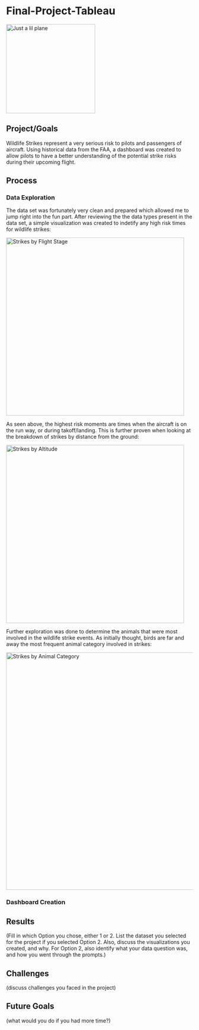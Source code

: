 # Final-Project-Tableau

<img width="240" alt="Just a lil plane" src="https://github.com/user-attachments/assets/7c475a0b-2e40-4d75-b1b6-1e926366bb37">

## Project/Goals

Wildlife Strikes represent a very serious risk to pilots and passengers of aircraft. Using historical data from the FAA, a dashboard was created to allow pilots to have a better understanding of the potential strike risks during their upcoming flight.

## Process
### Data Exploration
The data set was fortunately very clean and prepared which allowed me to jump right into the fun part. After reviewing the the data types present in the data set, a simple visualization was created to indetify any high risk times for wildlife strikes:

<img width="480" alt="Strikes by Flight Stage" src="https://github.com/user-attachments/assets/c309ab4c-1e5b-4c98-86e6-595850776871">

As seen above, the highest risk moments are times when the aircraft is on the run way, or during takoff/landing. This is further proven when looking at the breakdown of strikes by distance from the ground:

<img width="480" alt="Strikes by Altitude" src="https://github.com/user-attachments/assets/46814ac1-aece-4de3-8086-2b100a152069">

Further exploration was done to determine the animals that were most involved in the wildlife strike events. As initially thought, birds are far and away the most frequent animal category involved in strikes:

<img width="640" alt="Strikes by Animal Category" src="https://github.com/user-attachments/assets/a5b7d021-0c1a-4c64-9b76-aedb1c27a3f0">



### Dashboard Creation


## Results
(Fill in which Option you chose, either 1 or 2. List the dataset you selected for the project if you selected Option 2. Also, discuss the visualizations you created, and why. For Option 2, also identify what your data question was, and how you went through the prompts.)

## Challenges 
(discuss challenges you faced in the project)

## Future Goals
(what would you do if you had more time?)
